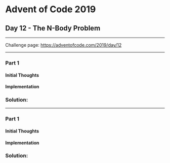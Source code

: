 # Advent of Code 2019
## Day 12 - The N-Body Problem
---
Challenge page: https://adventofcode.com/2019/day/12

---
### Part 1
#### Initial Thoughts
#### Implementation
### Solution:
---
### Part 1
#### Initial Thoughts
#### Implementation
### Solution:
